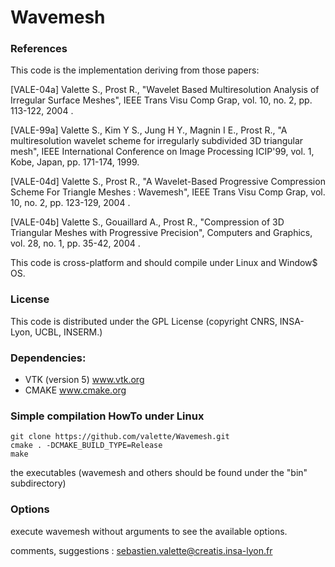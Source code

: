 Wavemesh
========

### References ###
This code is the implementation deriving from those papers:

[VALE-04a] Valette S., Prost R., "Wavelet Based Multiresolution Analysis of Irregular Surface Meshes", IEEE Trans Visu Comp Grap, vol. 10, no. 2, pp. 113-122, 2004 .

[VALE-99a] Valette S., Kim Y S., Jung H Y., Magnin I E., Prost R., "A multiresolution wavelet scheme for irregularly subdivided 3D triangular mesh", IEEE International Conference on Image Processing ICIP'99, vol. 1, Kobe, Japan, pp. 171-174, 1999.

[VALE-04d] Valette S., Prost R., "A Wavelet-Based Progressive Compression Scheme For Triangle Meshes : Wavemesh", IEEE Trans Visu Comp Grap, vol. 10, no. 2, pp. 123-129, 2004 .

[VALE-04b] Valette S., Gouaillard A., Prost R., "Compression of 3D Triangular Meshes with Progressive Precision", Computers and Graphics, vol. 28, no. 1, pp. 35-42, 2004 .

This code is cross-platform and should compile under Linux and Window$ OS.

### License ###
This code is distributed under the GPL License
(copyright CNRS, INSA-Lyon, UCBL, INSERM.)

### Dependencies: ###
* VTK (version 5) www.vtk.org
* CMAKE www.cmake.org

### Simple compilation HowTo under Linux ###

	git clone https://github.com/valette/Wavemesh.git
	cmake . -DCMAKE_BUILD_TYPE=Release
	make

the executables (wavemesh and others should be found under the "bin" subdirectory)

### Options ###
execute wavemesh without arguments to see the available options.

comments, suggestions : sebastien.valette@creatis.insa-lyon.fr


